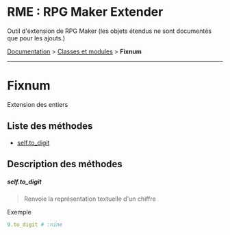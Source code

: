 # RME : RPG Maker Extender
Outil d'extension de RPG Maker (les objets étendus ne sont documentés que pour les ajouts.)

[Documentation](README.md) > [Classes et modules](Classes%20et%20modules.md) > **Fixnum**  
- - -  
# Fixnum
Extension des entiers

## Liste des méthodes
*    [self.to_digit](#selfto_digit)


## Description des méthodes
##### self.to_digit

> Renvoie la représentation textuelle d'un chiffre

  


Exemple  
```ruby  
9.to_digit # :nine  
```




